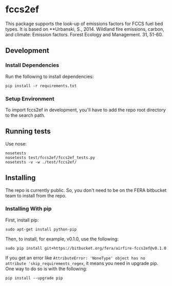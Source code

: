 # fccs2ef

This package supports the look-up of emissions factors for FCCS fuel bed types.
It is based on **Urbanski, S., 2014. Wildland fire emissions, carbon, and
climate: Emission factors. Forest Ecology and Management. 31, 51-60.

## Development

### Install Dependencies

Run the following to install dependencies:

    pip install -r requirements.txt

### Setup Environment

To import fccs2ef in development, you'll have to add the repo root directory
to the search path.

## Running tests

Use nose:

    nosetests
    nosetests test/fccs2ef/fccs2ef_tests.py
    nosetests -v -w ./test/fccs2ef/

## Installing

The repo is currently public. So, you don't need to be on the FERA bitbucket team
to install from the repo.

### Installing With pip

First, install pip:

    sudo apt-get install python-pip

Then, to install, for example, v0.1.0, use the following:

    sudo pip install git+https://bitbucket.org/fera/airfire-fccs2ef@v0.1.0

If you get an error like    ```AttributeError: 'NoneType' object has no attribute 'skip_requirements_regex```, it means you need in upgrade pip.  One way to do so is with the following:

    pip install --upgrade pip
